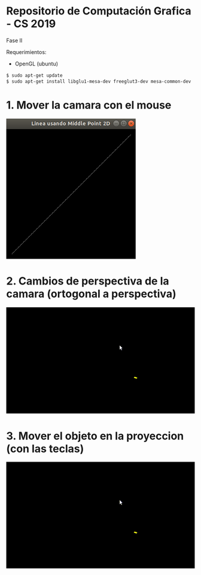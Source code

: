 # Repositorio de Computación Grafica - CS 2019
Fase II

Requerimientos:
- OpenGL (ubuntu)
```
$ sudo apt-get update
$ sudo apt-get install libglu1-mesa-dev freeglut3-dev mesa-common-dev
```
# 1. Mover la camara con el mouse
![bd_disponibles](Imagenes/LineaMiddlePoint2D.png)

# 2. Cambios de perspectiva de la camara (ortogonal a perspectiva) 
![](Imagenes/Escalar.gif)

# 3. Mover el objeto en la proyeccion (con las teclas)
![](Imagenes/Escalar.gif)


